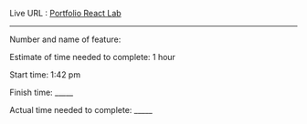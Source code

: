 Live URL : [Portfolio React Lab](https://splendorous-dasik-66f142.netlify.app/)

---

Number and name of feature:

Estimate of time needed to complete: 1 hour

Start time: 1:42 pm

Finish time: _____

Actual time needed to complete: _____
